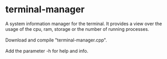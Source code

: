 # terminal-manager
A system information manager for the terminal. It provides a view over the usage of the cpu, ram, storage or the number of running processes.<br>
<br>
Download and compile "terminal-manager.cpp".
<br><br>
Add the parameter -h for help and info.
